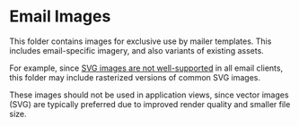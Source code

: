 # Email Images

This folder contains images for exclusive use by mailer templates. This includes email-specific imagery, and also variants of existing assets.

For example, since [SVG images are not well-supported](https://www.caniemail.com/features/image-svg/) in all email clients, this folder may include rasterized versions of common SVG images.

These images should not be used in application views, since vector images (SVG) are typically preferred due to improved render quality and smaller file size.
